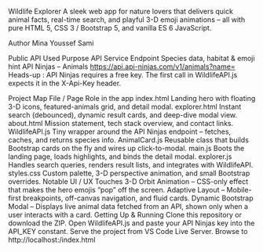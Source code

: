 Wildlife Explorer
A sleek web app for nature lovers that delivers quick animal facts, real-time search, and playful 3-D emoji animations – all with pure HTML 5, CSS 3 / Bootstrap 5, and vanilla ES 6 JavaScript.

Author
Mina Youssef Sami

Public API Used
Purpose	API Service	Endpoint
Species data, habitat & emoji hint	API Ninjas – Animals	https://api.api-ninjas.com/v1/animals?name=
Heads-up : API Ninjas requires a free key. The first call in WildlifeAPI.js expects it in the X-Api-Key header.

Project Map
File / Page	Role in the app
index.html	Landing hero with floating 3-D icons, featured-animals grid, and detail modal.
explorer.html	Instant search (debounced), dynamic result cards, and deep-dive modal view.
about.html	Mission statement, tech stack overview, and contact links.
WildlifeAPI.js	Tiny wrapper around the API Ninjas endpoint – fetches, caches, and returns species info.
AnimalCard.js	Reusable class that builds Bootstrap cards on the fly and wires up click-to-modal.
main.js	Boots the landing page, loads highlights, and binds the detail modal.
explorer.js	Handles search queries, renders result lists, and integrates with WildlifeAPI.
styles.css	Custom palette, 3-D perspective animation, and small Bootstrap overrides.
Notable UI / UX Touches
3-D Orbit Animation – CSS-only effect that makes the hero emojis “pop” off the screen.
Adaptive Layout – Mobile-first breakpoints, off-canvas navigation, and fluid cards.
Dynamic Bootstrap Modal – Displays live animal data fetched from an API, shown only when a user interacts with a card.
Getting Up & Running
Clone this repository or download the ZIP.
Open WildlifeAPI.js and paste your API Ninjas key into the API_KEY constant.
Serve the project from VS Code Live Server.
Browse to http://localhost:<port>/index.html
